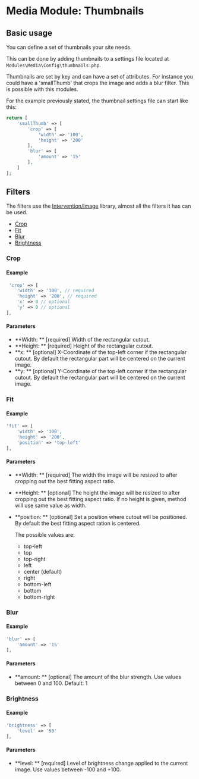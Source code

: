 # Media Module: Thumbnails


## Basic usage

You can define a set of thumbnails your site needs.

This can be done by adding thumbnails to a settings file located at `Modules\Media\Config\thumbnails.php`.

Thumbnails are set by key and can have a set of attributes. For instance you could have a 'smallThumb' that crops the image and adds a blur filter. This is possible with this modules.

For the example previously stated, the thumbnail settings file can start like this:

``` php
return [
    'smallThumb' => [
        'crop' => [
            'width' => '100',
            'height' => '200'
        ],
        'blur' => [
            'amount' => '15'
        ],
    ]
];
```

## Filters

The filters use the [Intervention/Image](http://image.intervention.io/) library, almost all the filters it has can be used.

- [Crop](#Crop)
- [Fit]($Fit)
- [Blur](#Blur)
- [Brightness](#Brightness)


### Crop

#### Example

``` php
 'crop' => [
    'width' => '100', // required 
    'height' => '200', // required 
    'x' => 0 // optional
    'y' => 0 // optional
],
```

#### Parameters

- **Width: ** [required] Width of the rectangular cutout.
- **Height: ** [required] Height of the rectangular cutout.
- **x: ** [optional] X-Coordinate of the top-left corner if the rectangular cutout. By default the rectangular part will be centered on the current image.
- **y: ** [optional] Y-Coordinate of the top-left corner if the rectangular cutout. By default the rectangular part will be centered on the current image.

### Fit

#### Example

``` php
'fit' => [
    'width' => '100',
    'height' => '200',
    'position' => 'top-left'
],
```

#### Parameters

- **Width: ** [required] The width the image will be resized to after cropping out the best fitting aspect ratio.
- **Height: ** [optional] The height the image will be resized to after cropping out the best fitting aspect ratio. If no height is given, method will use same value as width.
- **position: ** [optional] Set a position where cutout will be positioned. By default the best fitting aspect ration is centered.

    The possible values are:
    
    - top-left
	- top
	- top-right
	- left
	- center (default)
	- right
	- bottom-left
	- bottom
	- bottom-right

### Blur

#### Example

``` php
'blur' => [
    'amount' => '15'
],
```

#### Parameters

- **amount: ** [optional] The amount of the blur strength. Use values between 0 and 100. Default: 1

### Brightness

#### Example

``` php
'brightness' => [
    'level' => '50'
],
```

#### Parameters

- **level: ** [required] Level of brightness change applied to the current image. Use values between -100 and +100.